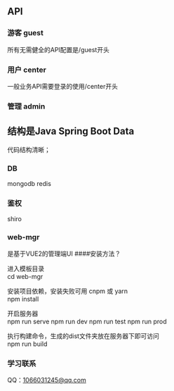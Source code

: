 ## API
### 游客 guest
所有无需健全的API配置是/guest开头
### 用户 center
一般业务API需要登录的使用/center开头
### 管理 admin

## 结构是Java Spring Boot Data 
代码结构清晰；
### DB
mongodb
redis
### 鉴权
shiro

### web-mgr
是基于VUE2的管理端UI
####安装方法？

进入模板目录
<br>
cd web-mgr

安装项目依赖，安装失败可用 cnpm 或 yarn
<br>
npm install

开启服务器
<br>
npm run serve
npm run dev
npm run test
npm run prod

执行构建命令，生成的dist文件夹放在服务器下即可访问
<br>
npm run build

### 学习联系
QQ：1066031245@qq.com

